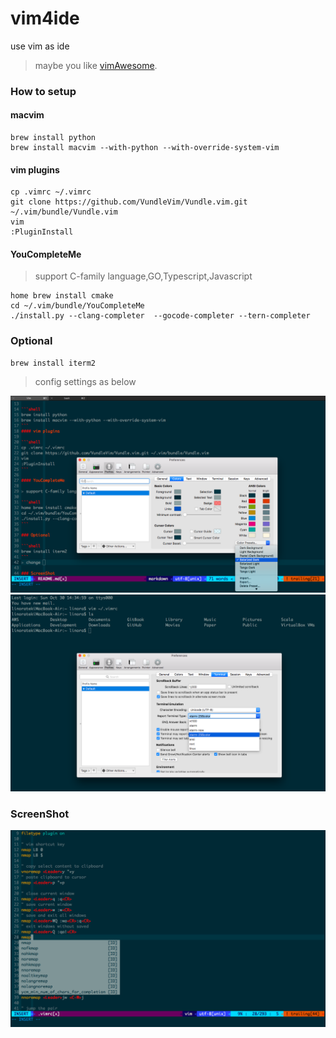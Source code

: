 # vim4ide

use vim as ide

> maybe you like [vimAwesome](http://vimawesome.com).



### How to setup


#### macvim

```shell
brew install python
brew install macvim --with-python --with-override-system-vim
```
#### vim plugins

```shell
cp .vimrc ~/.vimrc 
git clone https://github.com/VundleVim/Vundle.vim.git ~/.vim/bundle/Vundle.vim
vim
:PluginInstall
```

#### YouCompleteMe

> support C-family language,GO,Typescript,Javascript

```shell
home brew install cmake
cd ~/.vim/bundle/YouCompleteMe
./install.py --clang-completer  --gocode-completer --tern-completer
```

### Optional

```shell
brew install iterm2
```
> config settings as below

![iterm2](./iterm2.1.png)
![iterm2](./iterm2.2.png)

### ScreenShot
![vim4ide](./screenshot.png)


